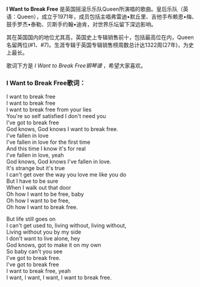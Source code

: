 

**I Want to Break Free**
是英国摇滚乐乐队Queen所演唱的歌曲。皇后乐队（英语：Queen），成立于1971年，成员包括主唱弗雷迪•默丘里、吉他手布赖恩•梅、鼓手罗杰•泰勒、贝斯手约翰•迪肯，对世界乐坛留下深远影响。

  
其在英国国内的地位尤其高，英国史上专辑销售前十，包括最高位在内，Queen名留两位(#1、#7)。生涯专辑于英国专辑销售榜周数总计达1322周(27年)，为史上最长。

  
歌词下方是 _I Want to Break Free钢琴谱_ ，希望大家喜欢。

### I Want to Break Free歌词：

I want to break free  
I want to break free  
I want to break free from your lies  
You're so self satisfied I don't need you  
I've got to break free  
God knows, God knows I want to break free.  
I've fallen in love  
I've fallen in love for the first time  
And this time I know it's for real  
I've fallen in love, yeah  
God knows, God knows I've fallen in love.  
It's strange but it's true  
I can't get over the way you love me like you do  
But I have to be sure  
When I walk out that door  
Oh how I want to be free, baby  
Oh how I want to be free,  
Oh how I want to break free.

But life still goes on  
I can't get used to, living without, living without,  
Living without you by my side  
I don't want to live alone, hey  
God knows, got to make it on my own  
So baby can't you see  
I've got to break free.  
I've got to break free  
I want to break free, yeah  
I want, I want, I want, I want to break free.

